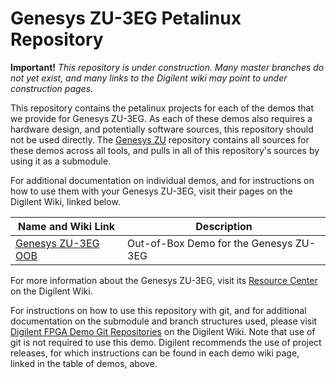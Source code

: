 # Genesys ZU-3EG Petalinux Repository

**Important!** *This repository is under construction. Many master branches do not yet exist, and many links to the Digilent wiki may point to under construction pages.*

This repository contains the petalinux projects for each of the demos that we provide for Genesys ZU-3EG. As each of these demos also requires a hardware design, and potentially software sources, this repository should not be used directly. The [Genesys ZU](https://github.com/Digilent/Genesys-ZU) repository contains all sources for these demos across all tools, and pulls in all of this repository's sources by using it as a submodule.

For additional documentation on individual demos, and for instructions on how to use them with your Genesys ZU-3EG, visit their pages on the Digilent Wiki, linked below.

| Name and Wiki Link | Description |
|--------------------|-------------|
| [Genesys ZU-3EG OOB](https://reference.digilentinc.com/programmable-logic/genesys-zu/getting-started) | Out-of-Box Demo for the Genesys ZU-3EG|

For more information about the Genesys ZU-3EG, visit its [Resource Center](https://reference.digilentinc.com/programmable-logic/genesys-zu/start) on the Digilent Wiki.

For instructions on how to use this repository with git, and for additional documentation on the submodule and branch structures used, please visit [Digilent FPGA Demo Git Repositories](https://reference.digilentinc.com/reference/programmable-logic/documents/git) on the Digilent Wiki. Note that use of git is not required to use this demo. Digilent recommends the use of project releases, for which instructions can be found in each demo wiki page, linked in the table of demos, above.

